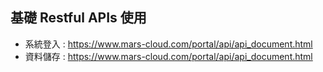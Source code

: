 
## 基礎 Restful APIs 使用
  
- 系統登入 : https://www.mars-cloud.com/portal/api/api_document.html  
- 資料儲存 : https://www.mars-cloud.com/portal/api/api_document.html  
